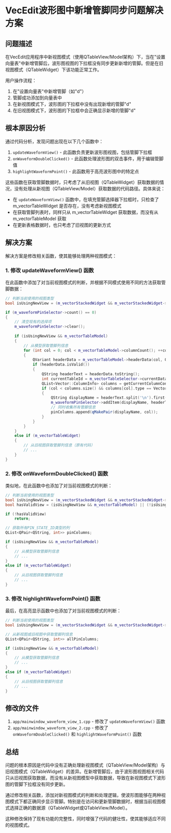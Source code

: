 # VecEdit波形图中新增管脚同步问题解决方案

## 问题描述

在VecEdit应用程序中新视图模式（使用QTableView/Model架构）下，当在"设置向量表"中新增管脚后，波形图视图的下拉框没有同步更新新增的管脚。但是在旧视图模式（QTableWidget）下该功能正常工作。

用户操作流程：

1. 在"设置向量表"中新增管脚（如"d"）
2. 管脚成功添加到向量表中
3. 在新视图模式下，波形图的下拉框中没有出现新增的管脚"d"
4. 在旧视图模式下，波形图的下拉框中会正确显示新增的管脚"d"

## 根本原因分析

通过代码分析，发现问题出现在以下几个函数中：

1. `updateWaveformView()` - 此函数负责更新波形图视图，包括管脚下拉框
2. `onWaveformDoubleClicked()` - 此函数处理波形图的双击事件，用于编辑管脚值
3. `highlightWaveformPoint()` - 此函数用于高亮波形图中的特定点

这些函数在获取管脚数据时，只考虑了从旧视图（QTableWidget）获取数据的情况，没有处理从新视图（QTableView/Model）获取数据的代码路径。具体来说：

- 在 `updateWaveformView()` 函数中，在填充管脚选择器下拉框时，只检查了 m_vectorTableWidget 是否存在，没有考虑新视图模式
- 在获取管脚列表时，同样只从 m_vectorTableWidget 获取数据，而没有从 m_vectorTableModel 获取
- 在更新表格数据时，也只考虑了旧视图的更新方式

## 解决方案

解决方案是修改相关函数，使其能够处理两种视图模式：

### 1. 修改 updateWaveformView() 函数

在此函数中添加了对当前视图模式的判断，并根据不同模式使用不同的方法获取管脚数据：

```cpp
// 判断当前使用的视图类型
bool isUsingNewView = (m_vectorStackedWidget && m_vectorStackedWidget->currentIndex() == 1);

if (m_waveformPinSelector->count() == 0)
{
    // 清空现有的选择项
    m_waveformPinSelector->clear();
    
    if (isUsingNewView && m_vectorTableModel)
    {
        // 从模型获取管脚列信息
        for (int col = 0; col < m_vectorTableModel->columnCount(); ++col)
        {
            QVariant headerData = m_vectorTableModel->headerData(col, Qt::Horizontal, Qt::DisplayRole);
            if (headerData.isValid())
            {
                QString headerText = headerData.toString();
                int currentTableId = m_vectorTableSelector->currentData().toInt();
                QList<Vector::ColumnInfo> columns = getCurrentColumnConfiguration(currentTableId);
                if (col < columns.size() && columns[col].type == Vector::ColumnDataType::PIN_STATE_ID)
                {
                    QString displayName = headerText.split('\n').first();
                    m_waveformPinSelector->addItem(displayName, headerText);
                    // 同时收集所有管脚信息
                    pinColumns.append(qMakePair(displayName, col));
                }
            }
        }
    }
    else if (m_vectorTableWidget)
    {
        // 从旧视图获取管脚列信息（原有代码）
        // ...
    }
}
```

### 2. 修改 onWaveformDoubleClicked() 函数

类似地，在此函数中也添加了对当前视图模式的判断：

```cpp
// 判断当前使用的视图类型
bool isUsingNewView = (m_vectorStackedWidget && m_vectorStackedWidget->currentIndex() == 1);
bool hasValidView = (isUsingNewView && m_vectorTableModel) || (!isUsingNewView && m_vectorTableWidget);

if (!hasValidView)
    return;

// 获取所有PIN_STATE_ID类型的列
QList<QPair<QString, int>> pinColumns;

if (isUsingNewView && m_vectorTableModel)
{
    // 从模型获取管脚列信息
    // ...
}
else if (m_vectorTableWidget)
{
    // 从旧视图获取管脚列信息
    // ...
}
```

### 3. 修改 highlightWaveformPoint() 函数

最后，在高亮显示函数中也添加了对当前视图模式的判断：

```cpp
// 判断当前使用的视图类型
bool isUsingNewView = (m_vectorStackedWidget && m_vectorStackedWidget->currentIndex() == 1);

// 从新视图或旧视图中获取管脚列信息
QList<QPair<QString, int>> allPinColumns;

if (isUsingNewView && m_vectorTableModel)
{
    // 从模型获取管脚列信息
    // ...
}
else if (m_vectorTableWidget)
{
    // 从旧视图获取管脚列信息
    // ...
}
```

## 修改的文件

1. `app/mainwindow_waveform_view_1.cpp` - 修改了 `updateWaveformView()` 函数
2. `app/mainwindow_waveform_view_2.cpp` - 修改了 `onWaveformDoubleClicked()` 和 `highlightWaveformPoint()` 函数

## 总结

问题的根本原因是代码中没有正确处理新视图模式（QTableView/Model架构）与旧视图模式（QTableWidget）的差异。在新增管脚后，由于波形图视图相关代码只从旧视图获取数据，而没有从新视图模型中获取数据，导致在新视图模式下波形图的管脚下拉框没有同步更新。

通过修改相关函数，添加对新视图模式的判断和处理逻辑，使波形图能够在两种视图模式下都正确同步显示管脚。特别是在访问和更新管脚数据时，根据当前视图模式选择正确的数据源（QTableWidget或QTableView/Model）。

这种修改保持了现有功能的完整性，同时增强了代码的健壮性，使其能够适应不同的视图模式。
